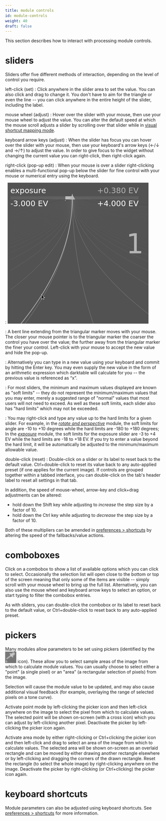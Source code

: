 ```yaml
---
title: module controls
id: module-controls
weight: 40
draft: false
---
```


This section describes how to interact with processing module controls.

# sliders

Sliders offer five different methods of interaction, depending on the level of control you require.

left-click (set)
: Click anywhere in the slider area to set the value. You can also click and drag to change it. You don't have to aim for the triangle or even the line -- you can click anywhere in the entire height of the slider, including the label.

mouse wheel (adjust)
: Hover over the slider with your mouse, then use your mouse wheel to adjust the value. You can alter the default speed at which the mouse scroll adjusts a slider by scrolling over that slider while in [visual shortcut mapping mode](../../preferences-settings/shortcuts.md#visual-shortcut-mapping).

keyboard arrow keys (adjust)
: When the slider has focus you can hover over the slider with your mouse, then use your keyboard's arrow keys (←/↓ and →/↑) to adjust the value. In order to give focus to the widget without changing the current value you can right-click, then right-click again.

right-click (pop-up edit)
: When your mouse is over a slider right-clicking enables a multi-functional pop-up below the slider for fine control with your mouse or numerical entry using the keyboard.

: ![bauhaus](./module-controls/bauhaus.png#w33)

: A bent line extending from the triangular marker moves with your mouse. The closer your mouse pointer is to the triangular marker the coarser the control you have over the value; the further away from the triangular marker the finer your control. Left-click with your mouse to accept the new value and hide the pop-up.

: Alternatively you can type in a new value using your keyboard and commit by hitting the Enter key. You may even supply the new value in the form of an arithmetic expression which darktable will calculate for you -- the previous value is referenced as “x”.

: For most sliders, the minimum and maximum values displayed are known as "soft limits" -- they do not represent the minimum/maximum values that you may enter, merely a suggested range of "normal" values that most users will not need to exceed. As well as these soft limits, each slider also has "hard limits" which may not be exceeded.

: You may right-click and type any value up to the hard limits for a given slider. For example, in the [_rotate and perspective_](../../module-reference/processing-modules/rotate-perspective.md) module, the soft limits for angle are -10 to +10 degrees while the hard limits are -180 to +180 degrees; In the [_exposure_](../../module-reference/processing-modules/exposure.md) module, the soft limits for the exposure slider are -3 to +4 EV while the hard limits are -18 to +18 EV. If you try to enter a value beyond the hard limit, it will be automatically be adjusted to the minimum/maximum allowable value.

double-click (reset)
: Double-click on a slider or its label to reset back to the default value. Ctrl+double-click to reset its value back to any auto-applied preset (if one applies for the current image). If controls are grouped together within a tabbed interface, you can double-click on the tab's header label to reset all settings in that tab.

In addition, the speed of mouse-wheel, arrow-key and click+drag adjustments can be altered:

 - hold down the Shift key while adjusting to _increase_ the step size by a factor of 10. 
 - hold down the Ctrl key while adjusting to _decrease_ the step size by a factor of 10.

Both of these multipliers can be amended in [preferences > shortcuts](../../preferences-settings/shortcuts.md) by altering the speed of the fallbacks/value actions.

# comboboxes

Click on a combobox to show a list of available options which you can click to select. Occasionally the selection list will open close to the bottom or top of the screen meaning that only some of the items are visible -- simply scroll with your mouse wheel to bring up the full list. Alternatively, you can also use the mouse wheel and keyboard arrow keys to select an option, or start typing to filter the combobox entries.

As with sliders, you can double-click the combobox or its label to reset back to the default value, or Ctrl+double-click to reset back to any auto-applied preset.

# pickers

Many modules allow parameters to be set using pickers (identified by the ![picker-icon](./module-controls/color-picker.png#icon) icon). These allow you to select sample areas of the image from which to calculate module values. You can usually choose to select either a "point" (a single pixel) or an "area" (a rectangular selection of pixels) from the image.

Selection will cause the module value to be updated, and may also cause additional visual feedback (for example, overlaying the range of selected pixels on a tone curve).

Activate point mode by left-clicking the picker icon and then left-click anywhere on the image to select the pixel from which to calculate values. The selected point will be shown on-screen (with a cross icon) which you can adjust by left-clicking another pixel. Deactivate the picker by left-clicking the picker icon again.

Activate area mode by either right-clicking or Ctrl+clicking the picker icon and then left-click and drag to select an area of the image from which to calculate values. The selected area will be shown on-screen as an overlaid rectangle and can be moved by either drawing another rectangle elsewhere or by left-clicking and dragging the corners of the drawn rectangle. Reset the rectangle (to select the whole image) by right-clicking anywhere on the image. Deactivate the picker by right-clicking (or Ctrl+clicking) the picker icon again.

# keyboard shortcuts

Module parameters can also be adjusted using keyboard shortcuts. See [preferences > shortcuts](../../preferences-settings/shortcuts.md) for more information.
